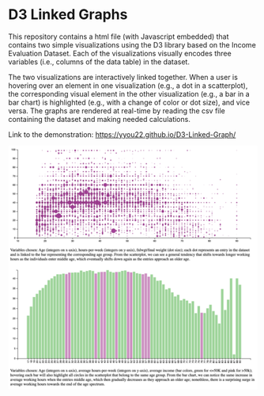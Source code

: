 # D3 Linked Graphs

This repository contains a html file (with Javascript embedded) that contains two simple visualizations using the D3 library based on the Income Evaluation Dataset. Each of the visualizations visually encodes three variables (i.e., columns of the data table) in the dataset.

The two visualizations are interactively linked together. When a user is hovering over an element in one visualization (e.g., a dot in a scatterplot), the corresponding visual element in the other visualization (e.g., a bar in a bar chart) is highlighted (e.g., with a change of color or dot size), and vice versa. The graphs are rendered at real-time by reading the csv file containing the dataset and making needed calculations.

Link to the demonstration: https://yyou22.github.io/D3-Linked-Graph/

<p align="center">
    <img src="illustration.png" width="1000"\>
</p>